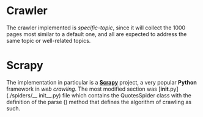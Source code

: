 # Crawler


The crawler implemented is *specific-topic*, since it will collect the 1000 pages most similar to a default one, and all are expected to address the same topic or well-related topics. 

# Scrapy

The implementation in particular is a [**Scrapy**](https://scrapy.org/) project, a very popular **Python** framework in *web crawling*.
The most modified section was [__init__.py](./spiders/__ init__.py) file which contains the QuotesSpider class with the definition of the parse () method that defines the algorithm of crawling as such.


